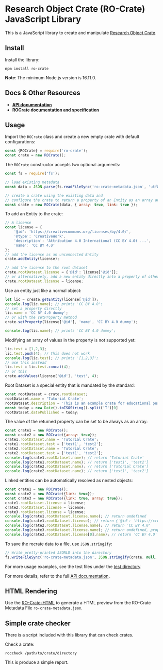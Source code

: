 # Research Object Crate (RO-Crate) JavaScript Library

This is a JavaScript library to create and manipulate [Research Object Crate](https://www.researchobject.org/ro-crate/).


## Install

Install the library:

    npm install ro-crate

**Note**: The minimum Node.js version is 16.11.0.

## Docs & Other Resources

- [**API documentation**](https://language-research-technology.github.io/ro-crate-js/)
- [**ROCrate documentation and specification**](https://www.researchobject.org/ro-crate/)

## Usage

Import the `ROCrate` class and create a new empty crate with default configurations:

```js
const {ROCrate} = require('ro-crate');
const crate = new ROCrate();
```

The `ROCrate` constructor accepts two optional arguments:

```js
const fs = require('fs');

// load existing metadata
const data = JSON.parse(fs.readFileSync('ro-crate-metadata.json', 'utf8'));

// create a crate using the existing data and
// configure the crate to return a property of an Entity as an array and resolve linked entity as nested object
const crate = new ROCrate(data, { array: true, link: true });
```

To add an Entity to the crate:

```js
// A license
const license = {
    '@id': 'https://creativecommons.org/licenses/by/4.0/',
    '@type': 'CreativeWork',
    'description': 'Attribution 4.0 International (CC BY 4.0) ...',
    'name': 'CC BY 4.0'
};
// add the license as an unconnected Entity
crate.addEntity(license);

// add the license to the root dataset
crate.rootDataset.license = {'@id': license['@id']};
// or alternatively, add a new entity directly into a property of other entity :
crate.rootDataset.license = license;
```

Use an entity just like a normal object:

```js
let lic = create.getEntity(license['@id']);
console.log(lic.name); // prints 'CC BY 4.0';
// set a property directly
lic.name = 'CC BY 4.0 dummy';
// or with the setProperty method
crate.setProperty(license['@id'], 'name', 'CC BY 4.0 dummy');

console.log(lic.name); // prints 'CC BY 4.0 dummy';
```

Modifying an array of values in the property is not supported yet:

```js
lic.test = [1,2,3];
lic.test.push(4); // this does not work
console.log(lic.test); // prints '[1,2,3]';
// use this instead
lic.test = lic.test.concat(4);
// or this
crate.addValues(license['@id'], 'test', 4);
```

Root Dataset is a special entity that is mandated by the standard:

```js
const rootDataset = crate.rootDataset;
rootDataset.name = 'Tutorial Crate';
rootDataset.description = 'This is an example crate for educational purposes.'
const today = new Date().toISOString().split('T')[0]
rootDataset.datePublished = today;
```

The value of the returned property can be set to be always as an array:

```js
const crate1 = new ROCrate();
const crate2 = new ROCrate({array: true});
crate1.rootDataset.name = 'Tutorial Crate';
crate1.rootDataset.test = ['test1', 'test2'];
crate2.rootDataset.name = 'Tutorial Crate';
crate2.rootDataset.test = ['test1', 'test2'];
console.log(crate1.rootDataset.name); // return 'Tutorial Crate'
console.log(crate1.rootDataset.name); // return ['test1', 'test2']
console.log(crate2.rootDataset.name); // return ['Tutorial Crate']
console.log(crate2.rootDataset.name); // return ['test1', 'test2']
```

Linked entities can be automatically resolved as nested objects:

```js
const crate1 = new ROCrate();
const crate2 = new ROCrate({link: true});
const crate3 = new ROCrate({link: true, array: true});
crate1.rootDataset.license = license;
crate2.rootDataset.license = license;
crate3.rootDataset.license = license;
console.log(crate1.rootDataset.license.name); // return undefined
console.log(crate1.rootDataset.license); // return {'@id': 'https://creativecommons.org/licenses/by/4.0/'}
console.log(crate2.rootDataset.license.name); // return 'CC BY 4.0'
console.log(crate3.rootDataset.license.name); // return undefined, property license is a array
console.log(crate3.rootDataset.license[0].name); // return 'CC BY 4.0'
```

To save the rocrate data to a file, use `JSON.stringify`:

```js
// Write pretty-printed JSONLD into the directory
fs.writeFileSync('ro-crate-metadata.json', JSON.stringify(crate, null, 2));
```
For more usage examples, see the test files under the [test directory](test).

For more details, refer to the full [API documentation](https://arkisto-platform.github.io/ro-crate-js/).   


## HTML Rendering

Use the [RO-Crate-HTML](https://www.npmjs.com/package/ro-crate-html-js) to generate a HTML preview from the RO-Crate Metadata File `ro-crate-metadata.json`.

## Simple crate checker

There is a script included with this library that can check crates.

Check a crate:

`roccheck /path/to/crate/directory`

This is produce a simple report.

